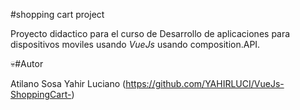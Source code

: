#shopping cart project

Proyecto didactico para el curso de  Desarrollo de aplicaciones para dispositivos moviles usando _VueJs_ usando composition.API.

💀#Autor

Atilano Sosa Yahir Luciano (https://github.com/YAHIRLUCI/VueJs-ShoppingCart-)
